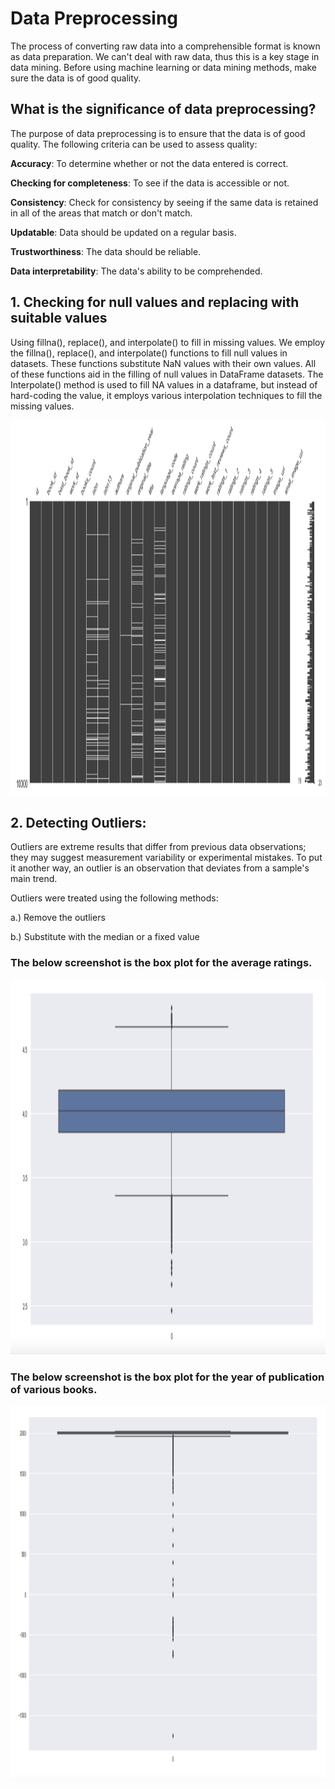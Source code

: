 # Data Preprocessing

The process of converting raw data into a comprehensible format is known as data preparation. We can't deal with raw data, thus this is a key stage in data mining. Before using machine learning or data mining methods, make sure the data is of good quality.

## What is the significance of data preprocessing?

The purpose of data preprocessing is to ensure that the data is of good quality. The following criteria can be used to assess quality:

**Accuracy**: To determine whether or not the data entered is correct.

**Checking for completeness**: To see if the data is accessible or not.

**Consistency**: Check for consistency by seeing if the same data is retained in all of the areas that match or don't match.

**Updatable**: Data should be updated on a regular basis.

**Trustworthiness**: The data should be reliable.

**Data interpretability**: The data's ability to be comprehended.

## 1. Checking for null values and replacing with suitable values

Using fillna(), replace(), and interpolate() to fill in missing values.
We employ the fillna(), replace(), and interpolate() functions to fill null values in datasets. 
These functions substitute NaN values with their own values. All of these functions aid in the filling of null values in DataFrame datasets. 
The Interpolate() method is used to fill NA values in a dataframe, but instead of hard-coding the value, it employs various interpolation techniques to fill the missing values.


<p>
    <img src="./images/null value dist.png" width="600" height="600" />
</p>


## 2. Detecting Outliers: 
Outliers are extreme results that differ from previous data observations; they may suggest measurement variability or experimental mistakes. To put it another way, an outlier is an observation that deviates from a sample's main trend.

Outliers were treated using the following methods:

 a.) Remove the outliers 
 
 b.) Substitute with the median or a fixed value
 
 
 ### The below screenshot is the box plot for the average ratings.
 
 <p>
    <img src="./images/box plot.png" width="600" height="600" />
</p>
 
 
  ### The below screenshot is the box plot for the year of publication of various books.
 
  <p>
    <img src="./images/box plot 2.png" width="600" height="600" />
</p>
 
 
 
 
